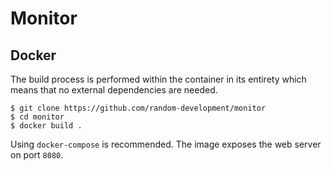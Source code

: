 # Monitor

## Docker

The build process is performed within the container in its entirety which means
that no external dependencies are needed. 

    $ git clone https://github.com/random-development/monitor
    $ cd monitor
    $ docker build .

Using `docker-compose` is recommended. The image exposes the web server on port
`8080`.
